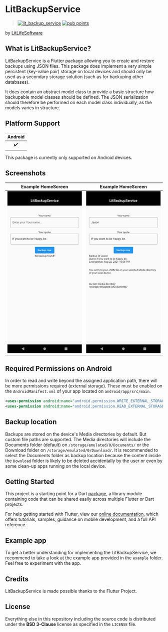 # LitBackupService

> [![lit_backup_service][lit_backup_service_badge_pub]][lit_backup_service] [![pub points][lit_backup_service_badge_pub_points]][lit_backup_service_pub_points]

by [LitLifeSoftware](https://github.com/litlifesoftware)

## What is LitBackupService?

LitBackupService is a Flutter package allowing you to create and restore backups using
JSON files. This package does implement a very simple persistent (key-value pair) storage on local devices and should only be used as a secondary storage solution (such as for backuping other databases).

It does contain an abstract model class to provide a basic structure
how backupable model classes should be defined. The JSON serialization should
therefore be performed on each model class individually, as the models varies in
structure.

## Platform Support

| Android |
| :-----: |
|   ✔️    |

This package is currently only supported on Android devices.

## Screenshots

| Example HomeScreen | Example HomeScreen |
| ------------------ | ------------------ |
| ![1][screenshot_1] | ![2][screenshot_2] |

## Required Permissions on Android

In order to read and write beyond the assigned application path, there will be more
permissions required (external storage). These must be enabled on the `AndroidManifest.xml`
of your app located on `android/app/src/main`.

```xml
<uses-permission android:name="android.permission.WRITE_EXTERNAL_STORAGE" />
<uses-permission android:name="android.permission.READ_EXTERNAL_STORAGE" />
```

## Backup location

Backups are stored on the device's Media directories by default. But custom file
paths are supported. The Media directories will include the Documents folder 
(default) on `/storage/emulated/0/Documents/` or the Download folder on 
`/storage/emulated/0/Download/`. It is recommended to select the Documents folder
as backup location because the content inside the `Download` folder is likely to be
deleted accidentally by the user or even by some clean-up apps running on the local device.

## Getting Started

This project is a starting point for a Dart
[package](https://flutter.dev/developing-packages/),
a library module containing code that can be shared easily across
multiple Flutter or Dart projects.

For help getting started with Flutter, view our
[online documentation](https://flutter.dev/docs), which offers tutorials,
samples, guidance on mobile development, and a full API reference.

## Example app

To get a better understanding for implementing the LitBackupService, we recommend
to take a look at the example app provided in the `example` folder. Feel free to
experiment with the app.

## Credits

LitBackupService is made possible thanks to the Flutter Project.

## License

Everything else in this repository including the source code is distributed under the
**BSD 3-Clause** license as specified in the `LICENSE` file.

[screenshot_1]: assets/screenshots/LitBackupService_Screenshot_1.png
[screenshot_2]: assets/screenshots/LitBackupService_Screenshot_2.png
[lit_backup_service]: https://pub.dev/packages/lit_backup_service
[lit_backup_service_pub_points]: https://pub.dev/packages/lit_backup_service/score
[lit_backup_service_badge_pub]: https://img.shields.io/pub/v/lit_backup_service.svg
[lit_backup_service_badge_pub_points]: https://badges.bar/lit_backup_service/pub%20points
